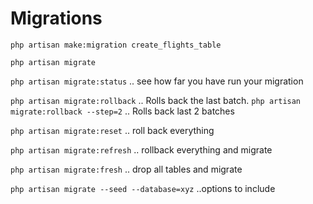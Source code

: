 # Migrations


`php artisan make:migration create_flights_table`


`php artisan migrate`

`php artisan migrate:status` .. see how far you have run your migration


`php artisan migrate:rollback` .. Rolls back the last batch.
`php artisan migrate:rollback --step=2` .. Rolls back last 2 batches


`php artisan migrate:reset` .. roll back everything


`php artisan migrate:refresh` .. rollback everything and migrate


`php artisan migrate:fresh` .. drop all tables and migrate


`php artisan migrate --seed --database=xyz` ..options to include